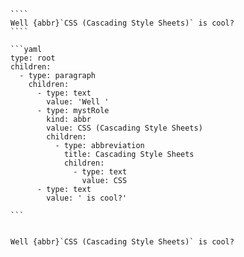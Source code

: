 `````{tabbed} Markup
````
Well {abbr}`CSS (Cascading Style Sheets)` is cool?
````
`````

`````{tabbed} AST
```yaml
type: root
children:
  - type: paragraph
    children:
      - type: text
        value: 'Well '
      - type: mystRole
        kind: abbr
        value: CSS (Cascading Style Sheets)
        children:
          - type: abbreviation
            title: Cascading Style Sheets
            children:
              - type: text
                value: CSS
      - type: text
        value: ' is cool?'

```
`````

`````{tabbed} Render

Well {abbr}`CSS (Cascading Style Sheets)` is cool?

`````

